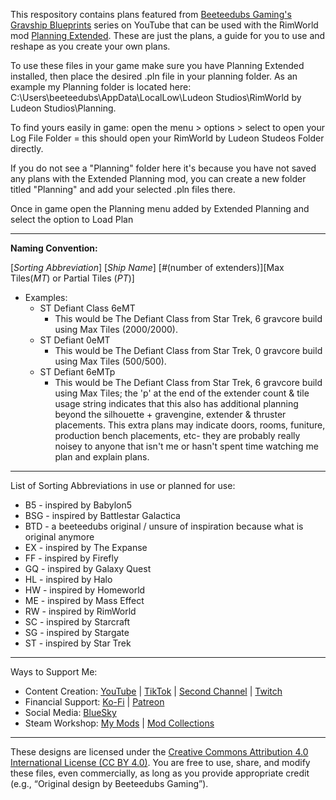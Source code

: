 This respository contains plans featured from [Beeteedubs Gaming's](https://www.youtube.com/@beeteedubsgaming) [Gravship Blueprints](https://www.youtube.com/playlist?list=PLJr4sGCRNnwMfdDp1JhPaXJyiqVQekkPF) series on YouTube that can be used with the RimWorld mod [Planning Extended](https://steamcommunity.com/sharedfiles/filedetails/?id=2877392159). These are just the plans, a guide for you to use and reshape as you create your own plans.

To use these files in your game make sure you have Planning Extended installed, then place the desired .pln file in your planning folder. As an example my Planning folder is located here: C:\Users\beeteedubs\AppData\LocalLow\Ludeon Studios\RimWorld by Ludeon Studios\Planning.

To find yours easily in game: open the menu > options > select to open your Log File Folder = this should open your RimWorld by Ludeon Studeos Folder directly.

If you do not see a "Planning" folder here it's because you have not saved any plans with the Extended Planning mod, you can create a new folder titled "Planning" and add your selected .pln files there.

Once in game open the Planning menu added by Extended Planning and select the option to Load Plan

--------------------------------------------

**Naming Convention:**

[*Sorting Abbreviation*] [*Ship Name*] [*#*(number of extenders)][Max Tiles(*MT*) or Partial Tiles (*PT*)]
- Examples:
  - ST Defiant Class 6eMT
    - This would be The Defiant Class from Star Trek, 6 gravcore build using Max Tiles (2000/2000).
  - ST Defiant 0eMT
    - This would be The Defiant Class from Star Trek, 0 gravcore build using Max Tiles (500/500).
  - ST Defiant 6eMTp
    - This would be The Defiant Class from Star Trek, 6 gravcore build using Max Tiles; the 'p' at the end of the extender count & tile usage string indicates that this also has additional planning beyond the silhouette + gravengine, extender & thruster placements. This extra plans may indicate doors, rooms, funiture, production bench placements, etc- they are probably really noisey to anyone that isn't me or hasn't spent time watching me plan and explain plans.

--------------------------------------------
List of Sorting Abbreviations in use or planned for use:
- B5 - inspired by Babylon5
- BSG - inspired by Battlestar Galactica
- BTD - a beeteedubs original / unsure of inspiration because what is original anymore
- EX - inspired by The Expanse
- FF - inspired by Firefly
- GQ - inspired by Galaxy Quest
- HL - inspired by Halo
- HW - inspired by Homeworld
- ME - inspired by Mass Effect
- RW - inspired by RimWorld
- SC - inspired by Starcraft
- SG - inspired by Stargate
- ST - inspired by Star Trek

--------------------------------------------
Ways to Support Me:
- Content Creation: [YouTube](https://www.youtube.com/@beeteedubsgaming) | [TikTok](https://www.tiktok.com/@beeteedubsgaming) | [Second Channel](https://www.youtube.com/@beeteedubsplays) | [Twitch](https://www.twitch.tv/beeteedubsgaming)
- Financial Support: [Ko-Fi](https://ko-fi.com/beeteedubsgaming) | [Patreon](https://www.patreon.com/beeteedubsgaming)
- Social Media: [BlueSky](https://bsky.app/profile/beeteedubsgaming.bsky.social)
- Steam Workshop: [My Mods](https://steamcommunity.com/id/beeteedubs/myworkshopfiles/?appid=294100) | [Mod Collections](https://steamcommunity.com/id/beeteedubs/myworkshopfiles/?section=collections&appid=294100)
--------------------------------------------
These designs are licensed under the [Creative Commons Attribution 4.0 International License (CC BY 4.0)](https://creativecommons.org/licenses/by/4.0/).
You are free to use, share, and modify these files, even commercially, as long as you provide appropriate credit (e.g., “Original design by Beeteedubs Gaming”).

